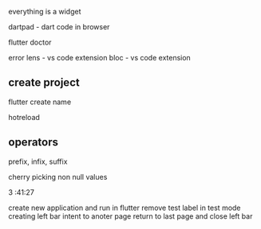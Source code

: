 everything is a widget

dartpad - dart code in browser

flutter doctor

error lens - vs code extension
bloc - vs code extension

## create project
flutter create name

hotreload

## operators
prefix, infix, suffix

cherry picking non null values


3 :41:27

create new application and run in flutter
remove test label in test mode
creating left bar 
intent to anoter page
return to last page and close left bar